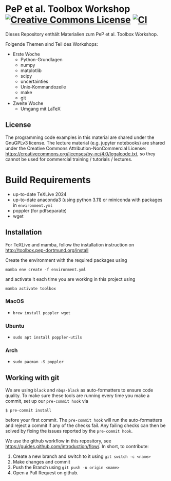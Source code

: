 # PeP et al. Toolbox Workshop <a rel="license" href="http://creativecommons.org/licenses/by-nc/4.0/"><img alt="Creative Commons License" style="border-width:0" src="https://i.creativecommons.org/l/by-nc/4.0/88x31.png" /></a> [![CI](https://github.com/pep-dortmund/toolbox-workshop/actions/workflows/ci.yml/badge.svg)](https://github.com/pep-dortmund/toolbox-workshop/actions/workflows/ci.yml)

Dieses Repository enthält Materialien zum PeP et al. Toolbox Workshop.

Folgende Themen sind Teil des Workshops:

 - Erste Woche
   - Python-Grundlagen
   - numpy
   - matplotlib
   - scipy
   - uncertainties
   - Unix-Kommandozeile
   - make
   - git
 - Zweite Woche
   - Umgang mit LaTeX

## License

The programming code examples in this material are shared under the GnuGPLv3 license.
The lecture material (e.g. jupyter notebooks) are shared under the Creative Commons Attribution-NonCommercial License: https://creativecommons.org/licenses/by-nc/4.0/legalcode.txt, so they cannot be used for commercial training / tutorials / lectures.


# Build Requirements

- up-to-date TeXLive 2024
- up-to-date anaconda3 (using python 3.11) or miniconda with packages in `environment.yml`
- poppler (for pdfseparate)
- wget

## Installation

For TeXLive and mamba, follow the installation instruction on
http://toolbox.pep-dortmund.org/install

Create the environment with the required packages using

```
mamba env create -f environment.yml
```

and activate it each time you are working in this project using

```
mamba activate toolbox
```

### MacOS

- `brew install poppler wget`

### Ubuntu

- `sudo apt install poppler-utils`

### Arch

- `sudo pacman -S poppler`


## Working with git
We are using `black` and `nbqa-black` as auto-formatters to ensure code quality.
To make sure these tools are running every time you make a commit, set up our
``pre-commit hook`` via
```
$ pre-commit install
```
before your first commit. The `pre-commit hook` will run the auto-formatters and
reject a commit if any of the checks fail. Any failing checks can then be solved
by fixing the issues reported by the `pre-commit hook`.


We use the github workflow in this repository, see <https://guides.github.com/introduction/flow/>.
In short, to contribute:

1. Create a new branch and switch to it using `git switch -c <name>`
1. Make changes and commit
1. Push the Branch using `git push -u origin <name>`
1. Open a Pull Request on github.
